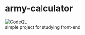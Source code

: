 # army-calculator
[![CodeQL](https://github.com/unbroken2650/army-calculator/actions/workflows/codeql-analysis.yml/badge.svg?branch=main)](https://github.com/unbroken2650/army-calculator/actions/workflows/codeql-analysis.yml)  
simple project for studying front-end
